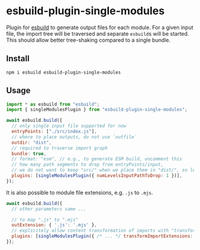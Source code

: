 # esbuild-plugin-single-modules

Plugin for [esbuild](https://esbuild.github.io/) to generate output files for each module. For a given input file, the import tree will be traversed and separate `esbuild`s will be started. This should allow better tree-shaking compared to a single bundle.

## Install

```shell
npm i esbuild esbuild-plugin-single-modules
```

## Usage

```js
import * as esbuild from "esbuild";
import { singleModulesPlugin } from "esbuild-plugin-single-modules";

await esbuild.build({
  // only single input file supported for now
  entryPoints: ["./src/index.js"],
  // where to place outputs, do not use `outfile`
  outdir: "dist",
  // required to traverse import graph
  bundle: true,
  // format: "esm", // e.g., to generate ESM build, uncomment this
  // how many path segments to drop from entryPoints/input,
  // we do not want to keep "src/" when we place them in "dist/", so let's drop one segment
  plugins: [singleModulesPlugin({ numLevelsInputPathToDrop: 1 })],
});
```

It is also possible to module file extensions, e.g. `.js` to `.mjs`.

```js
await esbuild.build({
  // other parameters same ...

  // to map ".js" to ".mjs"
  outExtension: { '.js': '.mjs' },
  // explicitely allow content transformation of imports with "transformImportExtensions: true"
  plugins: [singleModulesPlugin({ /* ... */ transformImportExtensions: true })],
});
```
